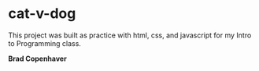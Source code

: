 # cat-v-dog

This project was built as practice with html, css, and javascript for my Intro to Programming class.

**Brad Copenhaver**
